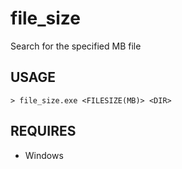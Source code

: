 # file_size
Search for the specified MB file

## USAGE
```
> file_size.exe <FILESIZE(MB)> <DIR>
```

## REQUIRES
- Windows
